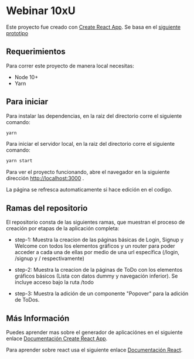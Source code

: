 # Webinar 10xU

Este proyecto fue creado con [Create React App](https://github.com/facebook/create-react-app). Se basa en el [siguiente prototipo](https://ke859m.axshare.com/#id=i9q7q3&p=log_in___register_1) 

## Requerimientos

Para correr este proyecto de manera local necesitas:

* Node 10+
* Yarn
  
## Para iniciar

Para instalar las dependencias, en la raiz del directorio corre el siguiente comando:

```bash
yarn
```

Para iniciar el servidor local, en la raiz del directorio corre el siguiente comando:

```bash
yarn start
```

Para ver el proyecto funcionando, abre el navegador en la siguiente dirección [http://localhost:3000](http://localhost:3000) .

La página se refresca automaticamente si hace edición en el codigo.

## Ramas del repositorio

El repositorio consta de las siguientes ramas, que muestran el proceso de creación por etapas de la aplicación completa:

* step-1: Muestra la creacion de las páginas básicas de Login, Signup y Welcome con todos los elementos gráficos y un router para poder acceder a cada una de ellas por medio de una url específica (/login, /signup y / respectivamente)

* step-2: Muestra la creacion de la páginas de ToDo con los elementos gráficos básicos (Lista con datos dummy y navegación inferior). Se incluye acceso bajo la ruta /todo

* step-3: Muestra la adición de un componente "Popover" para la adición de ToDos.

## Más Información

Puedes aprender mas sobre el generador de aplicaciónes en el siguiente enlace [Documentación Create React App](https://facebook.github.io/create-react-app/docs/getting-started).

Para aprender sobre react usa el siguiente enlace [Documentación React](https://reactjs.org/).